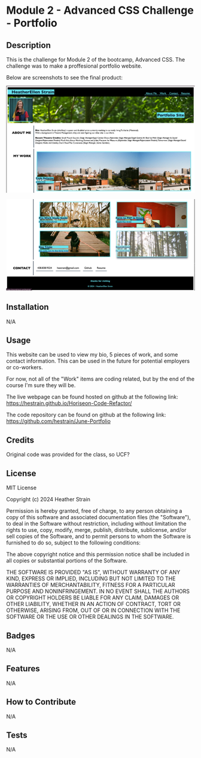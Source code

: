 # Module 2 - Advanced CSS Challenge - Portfolio

## Description
This is the challenge for Module 2 of the bootcamp, Advanced CSS. The challenge was to make a proffesional portfolio website.

Below are screenshots to see the final product: 

![THe top of the portfolio website](./assets/images/PORTFOLIO-TOP.png)

![The bottom of the portfolio website](./assets/images/PORTFOLIO-LOWER.png)


## Installation

N/A

## Usage
This website can be used to view my bio, 5 pieces of work, and some contact information. This can be used in the future for potential employers or co-workers. 

For now, not all of the "Work" items are coding related, but by the end of the course I'm sure they will be. 

The live webpage can be found hosted on github at the following link: https://hestrain.github.io/Horiseon-Code-Refactor/

The code repository can be found on github at the following link: https://github.com/hestrain/June-Portfolio

## Credits

Original code was provided for the class, so UCF?

## License
MIT License

Copyright (c) 2024 Heather Strain

Permission is hereby granted, free of charge, to any person obtaining a copy
of this software and associated documentation files (the "Software"), to deal
in the Software without restriction, including without limitation the rights
to use, copy, modify, merge, publish, distribute, sublicense, and/or sell
copies of the Software, and to permit persons to whom the Software is
furnished to do so, subject to the following conditions:

The above copyright notice and this permission notice shall be included in all
copies or substantial portions of the Software.

THE SOFTWARE IS PROVIDED "AS IS", WITHOUT WARRANTY OF ANY KIND, EXPRESS OR
IMPLIED, INCLUDING BUT NOT LIMITED TO THE WARRANTIES OF MERCHANTABILITY,
FITNESS FOR A PARTICULAR PURPOSE AND NONINFRINGEMENT. IN NO EVENT SHALL THE
AUTHORS OR COPYRIGHT HOLDERS BE LIABLE FOR ANY CLAIM, DAMAGES OR OTHER
LIABILITY, WHETHER IN AN ACTION OF CONTRACT, TORT OR OTHERWISE, ARISING FROM,
OUT OF OR IN CONNECTION WITH THE SOFTWARE OR THE USE OR OTHER DEALINGS IN THE
SOFTWARE.


## Badges
N/A

## Features

N/A

## How to Contribute

N/A

## Tests

N/A